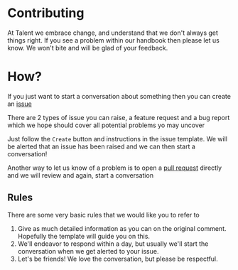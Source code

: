 # Contributing 

At Talent we embrace change, and understand that we don't always get things right. If you see 
a problem within our handbook then please let us know. We won't bite and will be glad of your feedback.

# How?

If you just want to start a conversation about something then you can create an [issue](https://github.com/talent-consulting/talent-consulting.github.io/issues)

There are 2 types of issue you can raise, a feature request and a bug report which we hope should cover all potential problems yo may uncover

Just follow the `Create` button and instructions in the issue template. We will be alerted that an issue has been raised 
and we can then start a conversation!

Another way to let us know of a problem is to open a [pull request](https://github.com/talent-consulting/talent-consulting.github.io/pulls) directly 
and we will review and again, start a conversation

## Rules

There are some very basic rules that we would like you to refer to

1. Give as much detailed information as you can on the original comment. Hopefully the template will guide you on this.
2. We'll endeavor to respond within a day, but usually we'll start the conversation when we get alerted to your issue.
3. Let's be friends! We love the conversation, but please be respectful.



